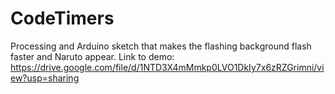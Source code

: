# CodeTimers
Processing and Arduino sketch that makes the flashing background flash faster and Naruto appear.
Link to demo: https://drive.google.com/file/d/1NTD3X4mMmkp0LVO1DkIy7x6zRZGrimni/view?usp=sharing
